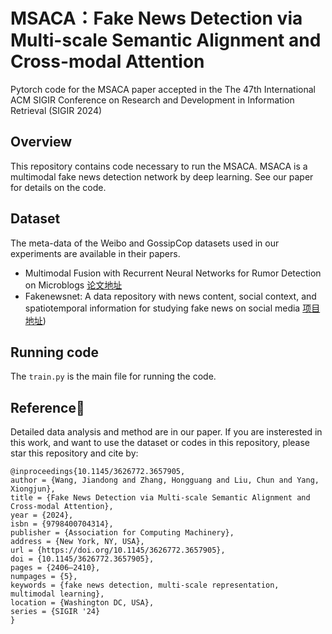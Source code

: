 # MSACA：Fake News Detection via Multi-scale Semantic Alignment and Cross-modal Attention
Pytorch code for the MSACA paper accepted in the The 47th International ACM SIGIR Conference on Research and Development in Information Retrieval (SIGIR 2024)

## Overview
This repository contains code necessary to run the MSACA. MSACA is a multimodal fake news detection network by deep learning. See our paper for details on the code.

## Dataset
The meta-data of the Weibo and GossipCop datasets used in our experiments are available in their papers.
- Multimodal Fusion with Recurrent Neural Networks for Rumor Detection on Microblogs [论文地址](https://dl.acm.org/doi/10.1145/3123266.3123454)
- Fakenewsnet: A data repository with news content, social context, and spatiotemporal information for studying fake news on social media [项目地址](https://github.com/KaiDMML/FakeNewsNet))

## Running code 
The `train.py` is the main file for running the code.

## Reference📜
Detailed data analysis and method are in our paper. If you are insterested in this work, and want to use the dataset or codes in this repository, please star this repository and cite by:
```
@inproceedings{10.1145/3626772.3657905,
author = {Wang, Jiandong and Zhang, Hongguang and Liu, Chun and Yang, Xiongjun},
title = {Fake News Detection via Multi-scale Semantic Alignment and Cross-modal Attention},
year = {2024},
isbn = {9798400704314},
publisher = {Association for Computing Machinery},
address = {New York, NY, USA},
url = {https://doi.org/10.1145/3626772.3657905},
doi = {10.1145/3626772.3657905},
pages = {2406–2410},
numpages = {5},
keywords = {fake news detection, multi-scale representation, multimodal learning},
location = {Washington DC, USA},
series = {SIGIR '24}
}
```
